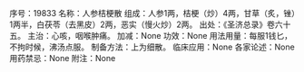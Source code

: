 序号：19833
名称：人参桔梗散
组成：人参1两，桔梗（炒）4两，甘草（炙，锉）1两半，白茯苓（去黑皮）2两，恶实（慢火炒）2两。
出处：《圣济总录》卷六十五。
主治：心咳，咽喉肿痛。
加减：None
功效：None
用法用量：每服1钱匕，不拘时候，沸汤点服。
制备方法：上为细散。
临床应用：None
各家论述：None
用药禁忌：None
附注：None
